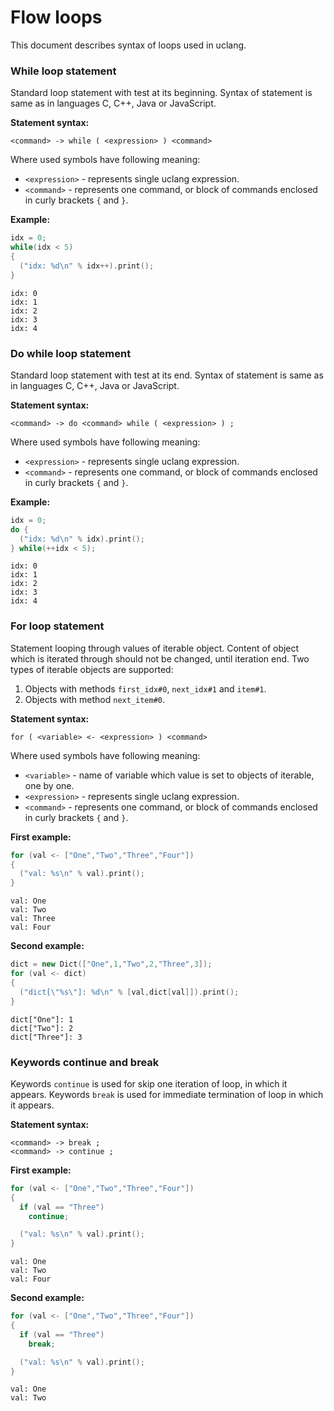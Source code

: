 
# Flow loops

This document describes syntax of loops used in uclang.

### While loop statement

Standard loop statement with test at its beginning. Syntax of statement is
same as in languages C, C++, Java or JavaScript.

**Statement syntax:**

```
<command> -> while ( <expression> ) <command>
```

Where used symbols have following meaning:

* `<expression>` - represents single uclang expression.
* `<command>` - represents one command, or block of commands enclosed in curly
  brackets `{` and `}`.

**Example:**

```cpp
idx = 0;
while(idx < 5)
{
  ("idx: %d\n" % idx++).print();
}
```
```
idx: 0
idx: 1
idx: 2
idx: 3
idx: 4
```

### Do while loop statement

Standard loop statement with test at its end. Syntax of statement is same as
in languages C, C++, Java or JavaScript.

**Statement syntax:**

```
<command> -> do <command> while ( <expression> ) ;
```

Where used symbols have following meaning:

* `<expression>` - represents single uclang expression.
* `<command>` - represents one command, or block of commands enclosed in curly
  brackets `{` and `}`.

**Example:**

```cpp
idx = 0;
do {
  ("idx: %d\n" % idx).print();
} while(++idx < 5);
```
```
idx: 0
idx: 1
idx: 2
idx: 3
idx: 4
```

### For loop statement

Statement looping through values of iterable object.  Content of object which
is iterated through should not be changed, until iteration end.  Two types of
iterable objects are supported:

1. Objects with methods `first_idx#0`, `next_idx#1` and `item#1`.
2. Objects with method `next_item#0`.

**Statement syntax:**

```
for ( <variable> <- <expression> ) <command>
```

Where used symbols have following meaning:

* `<variable>` - name of variable which value is set to objects of iterable,
  one by one.
* `<expression>` - represents single uclang expression.
* `<command>` - represents one command, or block of commands enclosed in curly
  brackets `{` and `}`.

**First example:**

```cpp
for (val <- ["One","Two","Three","Four"])
{
  ("val: %s\n" % val).print();
}
```
```
val: One
val: Two
val: Three
val: Four
```

**Second example:**

```cpp
dict = new Dict(["One",1,"Two",2,"Three",3]);
for (val <- dict)
{
  ("dict[\"%s\"]: %d\n" % [val,dict[val]]).print();
}
```
```
dict["One"]: 1
dict["Two"]: 2
dict["Three"]: 3
```

### Keywords continue and break

Keywords `continue` is used for skip one iteration of loop, in which it
appears.  Keywords `break` is used for immediate termination of loop in which
it appears.

**Statement syntax:**

```
<command> -> break ;
<command> -> continue ;
```

**First example:**

```cpp
for (val <- ["One","Two","Three","Four"])
{
  if (val == "Three")
    continue;

  ("val: %s\n" % val).print();
}
```
```
val: One
val: Two
val: Four
```

**Second example:**

```cpp
for (val <- ["One","Two","Three","Four"])
{
  if (val == "Three")
    break;

  ("val: %s\n" % val).print();
}
```
```
val: One
val: Two
```

